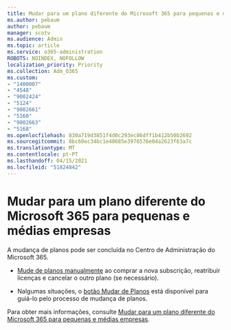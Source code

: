 ```yaml
---
title: Mudar para um plano diferente do Microsoft 365 para pequenas e médias empresas
ms.author: pebaum
author: pebaum
manager: scotv
ms.audience: Admin
ms.topic: article
ms.service: o365-administration
ROBOTS: NOINDEX, NOFOLLOW
localization_priority: Priority
ms.collection: Adm_O365
ms.custom:
- "1400007"
- "4548"
- "9002424"
- "5124"
- "9002661"
- "5160"
- "9002663"
- "5168"
ms.openlocfilehash: 830a719d3851f4d0c293ec86dff1b412b50b2692
ms.sourcegitcommit: 8bc60ec34bc1e40685e3976576e04a2623f63a7c
ms.translationtype: MT
ms.contentlocale: pt-PT
ms.lasthandoff: 04/15/2021
ms.locfileid: "51824842"
---
```

# <a name="switch-to-a-different-microsoft-365-for-business-plan"></a>Mudar para um plano diferente do Microsoft 365 para pequenas e médias empresas

A mudança de planos pode ser concluída no Centro de Administração do Microsoft 365.

- [Mude de planos manualmente](https://docs.microsoft.com/microsoft-365/commerce/subscriptions/switch-plans-manually) ao comprar a nova subscrição, reatribuir licenças e cancelar o outro plano (se necessário).

- Nalgumas situações, o [botão Mudar de Planos](https://docs.microsoft.com/microsoft-365/commerce/subscriptions/switch-to-a-different-plan#use-the-switch-plans-button) está disponível para guiá-lo pelo processo de mudança de planos.

Para obter mais informações, consulte [Mudar para um plano diferente do Microsoft 365 para pequenas e médias empresas](https://docs.microsoft.com/microsoft-365/commerce/subscriptions/switch-to-a-different-plan).
